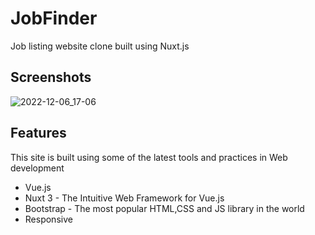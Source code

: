 # JobFinder

Job listing website clone built using Nuxt.js



## Screenshots
![2022-12-06_17-06](https://user-images.githubusercontent.com/80405293/205950469-09625473-ee08-4ffe-b5b0-d63c95757f6e.png)


## Features
This site is built using some of the latest tools and practices in Web development

- Vue.js
- Nuxt 3 - The Intuitive Web Framework for Vue.js
- Bootstrap -  The most popular HTML,CSS and JS library in the world
- Responsive 

